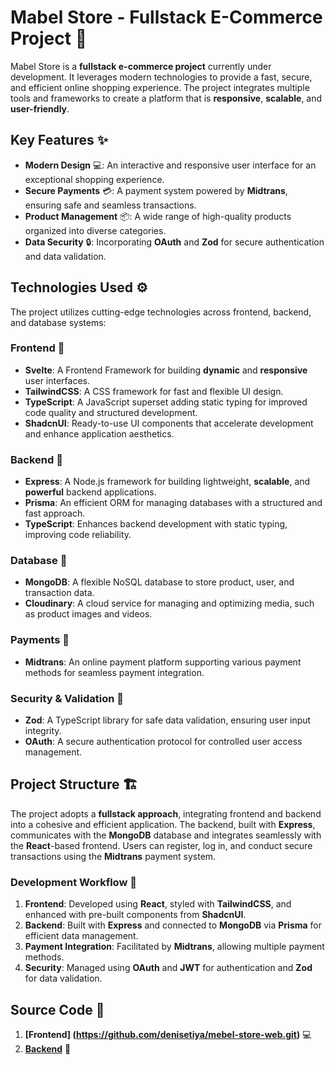 # **Mabel Store - Fullstack E-Commerce Project 🛒**
Mabel Store is a **fullstack e-commerce project** currently under development. It leverages modern technologies to provide a fast, secure, and efficient online shopping experience. The project integrates multiple tools and frameworks to create a platform that is **responsive**, **scalable**, and **user-friendly**.
## **Key Features** ✨
- **Modern Design** 💻: An interactive and responsive user interface for an exceptional shopping experience.
- **Secure Payments** 💳: A payment system powered by **Midtrans**, ensuring safe and seamless transactions.
- **Product Management** 📦: A wide range of high-quality products organized into diverse categories.
- **Data Security** 🔒: Incorporating **OAuth** and **Zod** for secure authentication and data validation.
## **Technologies Used** ⚙️
The project utilizes cutting-edge technologies across frontend, backend, and database systems:
### **Frontend** 🚀
- **Svelte**: A Frontend Framework for building **dynamic** and **responsive** user interfaces.
- **TailwindCSS**: A CSS framework for fast and flexible UI design.
- **TypeScript**: A JavaScript superset adding static typing for improved code quality and structured development.
- **ShadcnUI**: Ready-to-use UI components that accelerate development and enhance application aesthetics.
### **Backend** 🔧
- **Express**: A Node.js framework for building lightweight, **scalable**, and **powerful** backend applications.
- **Prisma**: An efficient ORM for managing databases with a structured and fast approach.
- **TypeScript**: Enhances backend development with static typing, improving code reliability.
### **Database** 💾
- **MongoDB**: A flexible NoSQL database to store product, user, and transaction data.
- **Cloudinary**: A cloud service for managing and optimizing media, such as product images and videos.
### **Payments** 💸
- **Midtrans**: An online payment platform supporting various payment methods for seamless payment integration.
### **Security & Validation** 🔐
- **Zod**: A TypeScript library for safe data validation, ensuring user input integrity.
- **OAuth**: A secure authentication protocol for controlled user access management.
## **Project Structure** 🏗️
The project adopts a **fullstack approach**, integrating frontend and backend into a cohesive and efficient application. The backend, built with **Express**, communicates with the **MongoDB** database and integrates seamlessly with the **React**-based frontend. Users can register, log in, and conduct secure transactions using the **Midtrans** payment system.
### **Development Workflow** 🔄
1. **Frontend**: Developed using **React**, styled with **TailwindCSS**, and enhanced with pre-built components from **ShadcnUI**.
2. **Backend**: Built with **Express** and connected to **MongoDB** via **Prisma** for efficient data management.
3. **Payment Integration**: Facilitated by **Midtrans**, allowing multiple payment methods.
4. **Security**: Managed using **OAuth** and **JWT** for authentication and **Zod** for data validation.
## **Source Code** 🔗
1. **[Frontend] (https://github.com/denisetiya/mebel-store-web.git)** 💻  
2. **[Backend](https://github.com/denisetiya/single-store-api.git)** 🔧
